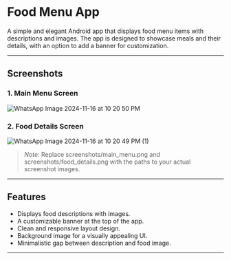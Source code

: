 # Food Menu App

A simple and elegant Android app that displays food menu items with descriptions and images. The app is designed to showcase meals and their details, with an option to add a banner for customization.

---

## Screenshots

### 1. Main Menu Screen  

![WhatsApp Image 2024-11-16 at 10 20 50 PM](https://github.com/user-attachments/assets/57475a42-2717-4030-bf35-d624ccb22899)

### 2. Food Details Screen  
![WhatsApp Image 2024-11-16 at 10 20 49 PM (1)](https://github.com/user-attachments/assets/d95aac76-af9f-458f-9022-d03ac534899f)

> *Note:* Replace screenshots/main_menu.png and screenshots/food_details.png with the paths to your actual screenshot images.

---

## Features

- Displays food descriptions with images.
- A customizable banner at the top of the app.
- Clean and responsive layout design.
- Background image for a visually appealing UI.
- Minimalistic gap between description and food image.

---

